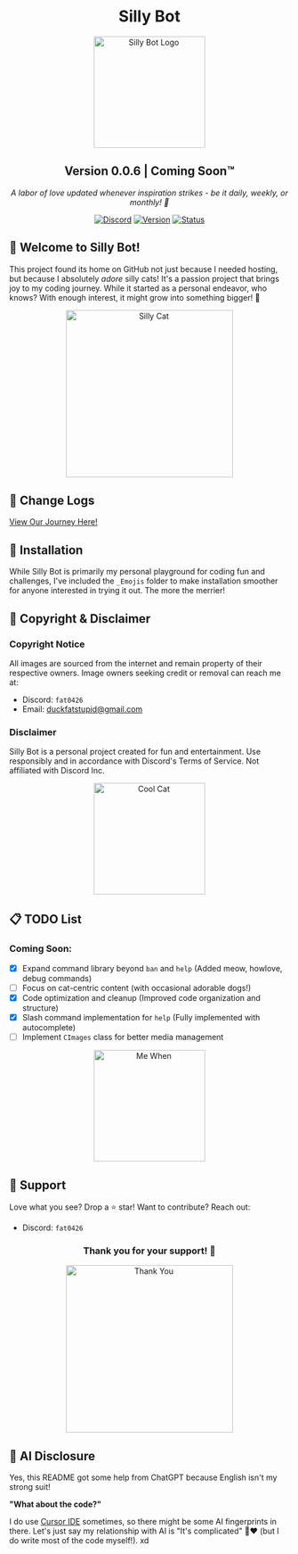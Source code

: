 <div align="center">
    <h1>Silly Bot</h1>
    <img width="200" src="https://c.tenor.com/62O0lwQIiwwAAAAd/tenor.gif" alt="Silly Bot Logo">
    <h2>Version 0.0.6 | Coming Soon™</h2>
    <p><em>A labor of love updated whenever inspiration strikes - be it daily, weekly, or monthly! 💝</em></p>
</div>

<div align="center">
    
[![Discord](https://img.shields.io/badge/Discord-fat0426-7289DA?style=for-the-badge&logo=discord&logoColor=white)](https://discord.com/users/774142265248710678/profile)
[![Version](https://img.shields.io/badge/version-0.0.6-blue?style=for-the-badge)](CHANGELOG.md)
[![Status](https://img.shields.io/badge/status-In_Development-yellow?style=for-the-badge)]()
    
</div>

## 🌟 Welcome to Silly Bot!

This project found its home on GitHub not just because I needed hosting, but because I absolutely *adore* silly cats! It's a passion project that brings joy to my coding journey. While it started as a personal endeavor, who knows? With enough interest, it might grow into something bigger! 🐾

<div align="center">
    <img width="300" src="https://i.pinimg.com/736x/ac/92/78/ac9278a599b1ba47fa978c3cfa519e10.jpg" alt="Silly Cat">
</div>

## 📝 Change Logs
[View Our Journey Here!](CHANGELOG.md)

## 🚀 Installation

While Silly Bot is primarily my personal playground for coding fun and challenges, I've included the `_Emojis` folder to make installation smoother for anyone interested in trying it out. The more the merrier! 


## 📜 Copyright & Disclaimer

### Copyright Notice
All images are sourced from the internet and remain property of their respective owners.
Image owners seeking credit or removal can reach me at:
- Discord: `fat0426`
- Email: [duckfatstupid@gmail.com](mailto:duckfatstupid@gmail.com)

### Disclaimer
Silly Bot is a personal project created for fun and entertainment. Use responsibly and in accordance with Discord's Terms of Service. Not affiliated with Discord Inc.

<div align="center">
    <img width="200" src="https://c.tenor.com/KO80NCIjQAUAAAAd/tenor.gif" alt="Cool Cat">
</div>

## 📋 TODO List
### Coming Soon:
- [x] Expand command library beyond `ban` and `help` (Added meow, howlove, debug commands)
- [ ] Focus on cat-centric content (with occasional adorable dogs!)
- [x] Code optimization and cleanup (Improved code organization and structure)
- [x] Slash command implementation for `help` (Fully implemented with autocomplete)
- [ ] Implement `CImages` class for better media management

<div align="center">
    <img width="200" src="https://cdn.discordapp.com/attachments/1258599258345443441/1264950931032637520/uDpr09A.gif?ex=6806fd9b&is=6805ac1b&hm=101d1fe2f5d3d21ff5aafaabc176c5abe0d71a2fdec9de6fd12ef616d77fc02a&" alt="Me When">
</div>

## 💖 Support
Love what you see? Drop a ⭐ star!
Want to contribute? Reach out:
- Discord: `fat0426`

<div align="center">
    <h3>Thank you for your support! 💝</h3>
    <img width="300" src="https://cdn.discordapp.com/attachments/1124562179635556362/1362386665569779803/Silly_6.gif?ex=6804d7f4&is=68038674&hm=4f0b37c50427a85b613fd09de7ff47e3fe6b204eb971ac03ae464e65f21775cf&" alt="Thank You">
</div>

## 🤖 AI Disclosure
Yes, this README got some help from ChatGPT because English isn't my strong suit!

**"What about the code?"**

I do use [Cursor IDE](https://www.cursor.com/) sometimes, so there might be some AI fingerprints in there. Let's just say my relationship with AI is "It's complicated" 🤖❤️ (but I do write most of the code myself!). xd